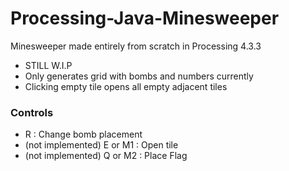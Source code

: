 # Processing-Java-Minesweeper
Minesweeper made entirely from scratch in Processing 4.3.3
- STILL W.I.P 
- Only generates grid with bombs and numbers currently
- Clicking empty tile opens all empty adjacent tiles

### Controls
- R : Change bomb placement
- (not implemented) E or M1 : Open tile
- (not implemented) Q or M2 : Place Flag

